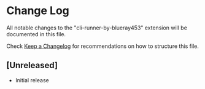 # Change Log

All notable changes to the "cli-runner-by-blueray453" extension will be documented in this file.

Check [Keep a Changelog](http://keepachangelog.com/) for recommendations on how to structure this file.

## [Unreleased]

- Initial release
